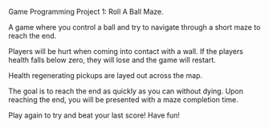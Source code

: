 Game Programming Project 1: Roll A Ball Maze.

A game where you control a ball and try to navigate through a short maze to reach the end.

Players will be hurt when coming into contact with a wall. If the players health falls below zero, they will lose and the game will restart.

Health regenerating pickups are layed out across the map.

The goal is to reach the end as quickly as you can without dying. Upon reaching the end, you will be presented with a maze completion time.

Play again to try and beat your last score! Have fun!
